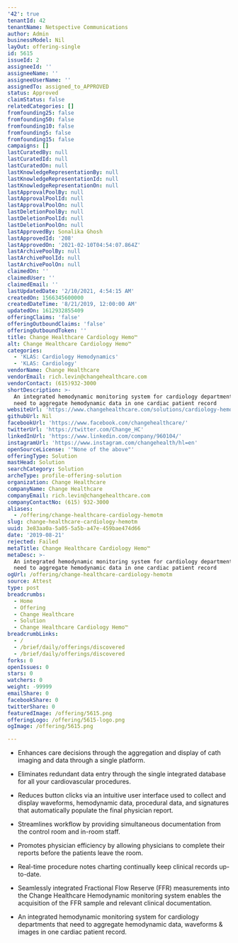 ```yaml
---
'42': true
tenantId: 42
tenantName: Netspective Communications
author: Admin
businessModel: Nil
layOut: offering-single
id: 5615
issueId: 2
assigneeId: ''
assigneeName: ''
assigneeUserName: ''
assignedTo: assigned_to_APPROVED
status: Approved
claimStatus: false
relatedCategories: []
fromfounding25: false
fromfounding50: false
fromfounding10: false
fromfounding5: false
fromfounding15: false
campaigns: []
lastCuratedBy: null
lastCuratedId: null
lastCuratedOn: null
lastKnowledgeRepresentationBy: null
lastKnowledgeRepresentationId: null
lastKnowledgeRepresentationOn: null
lastApprovalPoolBy: null
lastApprovalPoolId: null
lastApprovalPoolOn: null
lastDeletionPoolBy: null
lastDeletionPoolId: null
lastDeletionPoolOn: null
lastApprovedBy: Sonalika Ghosh
lastApprovedId: '208'
lastApprovedOn: '2021-02-10T04:54:07.864Z'
lastArchivePoolBy: null
lastArchivePoolId: null
lastArchivePoolOn: null
claimedOn: ''
claimedUser: ''
claimedEmail: ''
lastUpdatedDate: '2/10/2021, 4:54:15 AM'
createdOn: 1566345600000
createdDateTime: '8/21/2019, 12:00:00 AM'
updatedOn: 1612932855409
offeringClaims: 'false'
offeringOutboundClaims: 'false'
offeringOutboundToken: ''
title: Change Healthcare Cardiology Hemo™
alt: Change Healthcare Cardiology Hemo™
categories:
  - 'KLAS: Cardiology Hemodynamics'
  - 'KLAS: Cardiology'
vendorName: Change Healthcare
vendorEmail: rich.levin@changehealthcare.com
vendorContact: (615)932-3000
shortDescription: >-
  An integrated hemodynamic monitoring system for cardiology departments that
  need to aggregate hemodynamic data in one cardiac patient record
websiteUrl: 'https://www.changehealthcare.com/solutions/cardiology-hemo'
githubUrl: Nil
facebookUrl: 'https://www.facebook.com/changehealthcare/'
twitterUrl: 'https://twitter.com/Change_HC'
linkedInUrl: 'https://www.linkedin.com/company/960104/'
instagramUrl: 'https://www.instagram.com/changehealth/hl=en'
openSourceLicense: '"None of the above"'
offeringType: Solution
mastHead: Solution
searchCategory: Solution
archeType: profile-offering-solution
organization: Change Healthcare
companyName: Change Healthcare
companyEmail: rich.levin@changehealthcare.com
companyContactNo: (615) 932-3000
aliases:
  - /offering/change-healthcare-cardiology-hemotm
slug: change-healthcare-cardiology-hemotm
uuid: 3e83aa0a-5a05-5a5b-a47e-459bae474d66
date: '2019-08-21'
rejected: Failed
metaTitle: Change Healthcare Cardiology Hemo™
metaDesc: >-
  An integrated hemodynamic monitoring system for cardiology departments that
  need to aggregate hemodynamic data in one cardiac patient record
ogUrl: /offering/change-healthcare-cardiology-hemotm
source: Attest
type: post
breadcrumbs:
  - Home
  - Offering
  - Change Healthcare
  - Solution
  - Change Healthcare Cardiology Hemo™
breadcrumbLinks:
  - /
  - /brief/daily/offerings/discovered
  - /brief/daily/offerings/discovered
forks: 0
openIssues: 0
stars: 0
watchers: 0
weight: -99999
emailShare: 0
facebookShare: 0
twitterShare: 0
featuredImage: /offering/5615.png
offeringLogo: /offering/5615-logo.png
ogImage: /offering/5615.png

---
```

* Enhances care decisions through the aggregation and display of cath imaging and data through a single platform.

* Eliminates redundant data entry through the single integrated database for all your cardiovascular procedures.

* Reduces button clicks via an intuitive user interface used to collect and display waveforms, hemodynamic data, procedural data, and signatures that automatically populate the final physician report.

* Streamlines workflow by providing simultaneous documentation from the control room and in-room staff.

* Promotes physician efficiency by allowing physicians to complete their reports before the patients leave the room.

* Real-time procedure notes charting continually keep clinical records up-to-date.

* Seamlessly integrated Fractional Flow Reserve (FFR) measurements into the Change Healthcare Hemodynamic monitoring system enables the acquisition of the FFR sample and relevant clinical documentation.

* An integrated hemodynamic monitoring system for cardiology departments that need to aggregate hemodynamic data, waveforms & images in one cardiac patient record.